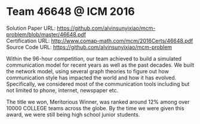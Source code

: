 # Team 46648 @ ICM 2016

Solution Paper URL: https://github.com/alvinsunyixiao/mcm-problem/blob/master/46648.pdf  
Certification URL: http://www.comap-math.com/mcm/2016Certs/46648.pdf  
Source Code URL: https://github.com/alvinsunyixiao/mcm-problem

Within the 96-hour competition, our team achieved to build a simulated communication model for recent years as well as the past decades. We built the network model, using several graph theories to figure out how communication style has impacted the world and how it has evolved. Specifically, we considered most of the communication tools including but not limited to phone, internet, newspaper etc.

The title we won, Meritorious Winner, was ranked around 12% among over 10000 COLLEGE teams across the globe. By the time we were given this award, we were still being high school junior students.
